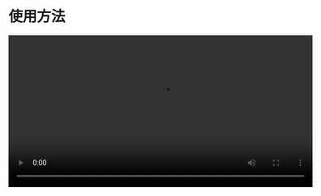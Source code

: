# 使用方法

<video controls width="600">
  <source src="https://img.picgo.net/2025/05/14/OperationVideoa3369d56610424a7.mp4" type="video/mp4">
  您的浏览器不支持视频播放。
</video>
